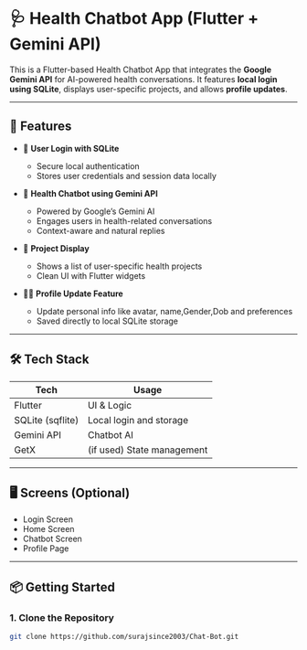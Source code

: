 # 🩺 Health Chatbot App (Flutter + Gemini API)

This is a Flutter-based Health Chatbot App that integrates the **Google Gemini API** for AI-powered health conversations. It features **local login using SQLite**, displays user-specific projects, and allows **profile updates**.

---

## 🚀 Features

- 🔐 **User Login with SQLite**
    - Secure local authentication
    - Stores user credentials and session data locally

- 🤖 **Health Chatbot using Gemini API**
    - Powered by Google’s Gemini AI
    - Engages users in health-related conversations
    - Context-aware and natural replies

- 📁 **Project Display**
    - Shows a list of user-specific health projects
    - Clean UI with Flutter widgets

- 🧑‍💼 **Profile Update Feature**
    - Update personal info like avatar, name,Gender,Dob and preferences
    - Saved directly to local SQLite storage

---

## 🛠 Tech Stack

| Tech             | Usage                     |
|------------------|---------------------------|
| Flutter          | UI & Logic                |
| SQLite (sqflite) | Local login and storage   |
| Gemini API       | Chatbot AI                |
| GetX             | (if used) State management|

---

## 🖥️ Screens (Optional)
- Login Screen
- Home Screen
- Chatbot Screen
- Profile Page

---

## 📦 Getting Started

### 1. Clone the Repository
```bash
git clone https://github.com/surajsince2003/Chat-Bot.git

